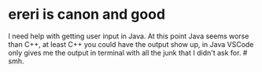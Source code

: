 # ereri is canon and good

I need help with getting user input in Java. At this point Java seems worse than C++, at least C++ you could have the output show up, in Java VSCode only gives me the output in terminal with all the junk that I didn't ask for. # smh.

